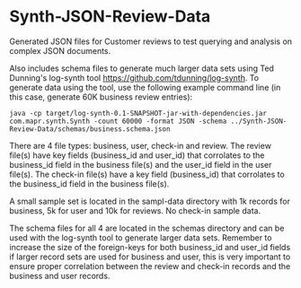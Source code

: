Synth-JSON-Review-Data
======================

Generated JSON files for Customer reviews to test querying and analysis on complex  JSON documents. 

Also includes schema files to generate much larger data sets using Ted Dunning's log-synth tool https://github.com/tdunning/log-synth.  To generate data using the tool, use the following example command line (in this case, generate 60K business review entries):

```
java -cp target/log-synth-0.1-SNAPSHOT-jar-with-dependencies.jar com.mapr.synth.Synth -count 60000 -format JSON -schema ../Synth-JSON-Review-Data/schemas/business.schema.json
```

There are 4 file types: business, user, check-in and review. The review file(s) have key fields (business_id and user_id) that corrolates to the business_id field in the business file(s) and the user_id field in the user file(s). The check-in file(s) have a key field (business_id) that corrolates to the business_id field in the business file(s).

A small sample set is located in the sampl-data directory with 1k records for business, 5k for user and 10k for reviews. No check-in sample data.

The schema files for all 4 are located in the schemas directory and can be used with the log-synth tool to generate larger data sets. Remember to increase the size of the foreign-keys for both business_id and user_id fields if larger record sets are used for business and user, this is very important to ensure proper correlation between the review and check-in records and the business and user records.
